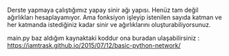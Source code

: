 Derste yapmaya çalıştığımız yapay sinir ağı yapısı. 
Henüz tam değil ağırlıkları hesaplayamıyor. Ama fonksiyon işleyip istenilen sayıda katman ve her katmanda istediğiniz kadar sinir ve ağırlıklarını oluşturabiliyorsunuz.


main.py baz aldığım kaynaktaki koddur ona buradan ulaşabilirsiniz : https://iamtrask.github.io/2015/07/12/basic-python-network/

